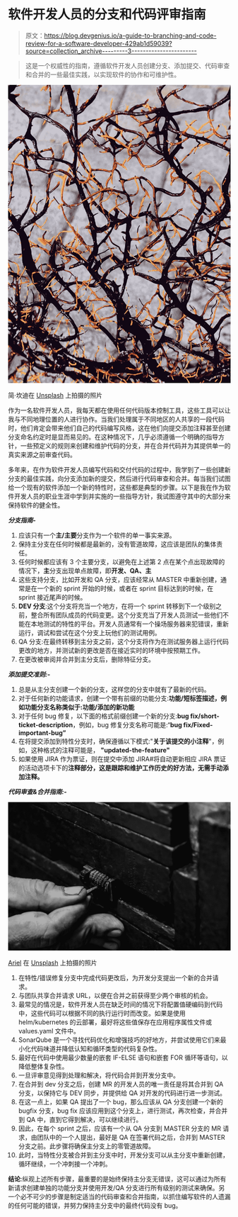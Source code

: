 # 软件开发人员的分支和代码评审指南

> 原文：<https://blog.devgenius.io/a-guide-to-branching-and-code-review-for-a-software-developer-429ab1d59039?source=collection_archive---------3----------------------->

> 这是一个权威性的指南，遵循软件开发人员创建分支、添加提交、代码审查和合并的一些最佳实践，以实现软件的协作和可维护性。

![](img/0cce3c3d19354b10f67903909c6ab560.png)

简·坎迪在 [Unsplash](https://unsplash.com/s/photos/branching?utm_source=unsplash&utm_medium=referral&utm_content=creditCopyText) 上拍摄的照片

作为一名软件开发人员，我每天都在使用任何代码版本控制工具，这些工具可以让我与不同地理位置的人进行协作。当我们处理属于不同地区的人共享的一段代码时，他们肯定会带来他们自己的代码编写风格，这在他们向提交添加注释甚至创建分支命名约定时是显而易见的。在这种情况下，几乎必须遵循一个明确的指导方针，一些预定义的规则来创建和维护代码的分支，并在合并代码并为其提供单一的真实来源之前审查代码。

多年来，在作为软件开发人员编写代码和交付代码的过程中，我学到了一些创建新分支的最佳实践，向分支添加新的提交，然后进行代码审查和合并。每当我们试图给一个现有的软件添加一个新的特性时，这些都是典型的步骤。以下是我在作为软件开发人员的职业生涯中学到并实施的一些指导方针，我试图遵守其中的大部分来保持软件的健全性。

***分支指南-***

1.  应该只有一个**主/主要**分支作为一个软件的单一事实来源。
2.  保持主分支在任何时候都是最新的，没有管道故障，这应该是团队的集体责任。
3.  任何时候都应该有 3 个主要分支，以避免在上述第 2 点在某个点出现故障的情况下，**主**分支出现单点故障，即**开发、QA、主**
4.  这些支持分支，比如开发和 QA 分支，应该经常从 MASTER 中重新创建，通常是在一个新的 sprint 开始的时候，或者在 sprint 目标达到的时候，在 sprint 接近尾声的时候。
5.  **DEV 分支**:这个分支将充当一个地方，在将一个 sprint 转移到下一个级别之前，整合所有团队成员的代码变更。这个分支充当了开发人员测试一些他们不能在本地测试的特性的平台。开发人员通常有一个操场服务器来犯错误，重新运行，调试和尝试在这个分支上玩他们的测试用例。
6.  QA 分支:在最终转移到主分支之前，这个分支将作为在测试服务器上运行代码更改的地方，并测试新的更改是否在接近实时的环境中按预期工作。
7.  在更改被审阅并合并到主分支后，删除特征分支。

***添加提交准则:-***

1.  总是从主分支创建一个新的分支，这样您的分支中就有了最新的代码。
2.  对于任何新的功能请求，创建一个带有前缀的功能分支:**功能/短标签描述，**例如功能分支名称类似于**:功能/添加的新功能**
3.  对于任何 bug 修复，以下面的格式前缀创建一个新的分支:**bug fix/short-ticket-description**，例如，bug 修复分支名称可能是:“**bug fix/Fixed-important-bug”**
4.  在将提交添加到特性分支时，确保遵循以下模式:"**关于该提交的小注释**"，例如，这种格式的注释可能是， **"updated-the-feature"**
5.  如果使用 JIRA 作为票证，则在提交中添加 JIRA#将自动更新相应 JIRA 票证的活动选项卡下的**注释部分，这是跟踪和维护工作历史的好方法，无需手动添加注释。**

***代码审查&合并指南:-***

![](img/5d28f92dc6c71e4d80442f597708e33c.png)

[Ariel](https://unsplash.com/@arielbesagar?utm_source=unsplash&utm_medium=referral&utm_content=creditCopyText) 在 [Unsplash](https://unsplash.com/s/photos/code-review?utm_source=unsplash&utm_medium=referral&utm_content=creditCopyText) 上拍摄的照片

1.  在特性/错误修复分支中完成代码更改后，为开发分支提出一个新的合并请求。
2.  与团队共享合并请求 URL，以便在合并之前获得至少两个审核的机会。
3.  最常见的情况是，软件开发人员在缺乏时间的情况下将配置值硬编码到代码中，这些代码可以根据不同的执行运行时而改变。如果是使用 helm/kubernetes 的云部署，最好将这些值保存在应用程序属性文件或 values.yaml 文件中。
4.  SonarQube 是一个寻找代码优化和增强技巧的好地方，并尝试使用它们来最小化代码味道并降低认知和循环类型的代码复杂性。
5.  最好在代码中使用最少数量的嵌套 IF-ELSE 语句和嵌套 FOR 循环等语句，以降低整体复杂性。
6.  一旦评审意见得到处理和解决，将代码合并到开发分支中。
7.  在合并到 dev 分支之后，创建 MR 的开发人员的唯一责任是将其合并到 QA 分支，以保持它与 DEV 同步，并提供给 QA 对开发的代码进行进一步测试。
8.  在这一点上，如果 QA 提出了一个 bug，那么应该从 QA 分支创建一个新的 bugfix 分支，bug fix 应该应用到这个分支上，进行测试，再次检查，并合并到 QA 中，直到它得到解决，可以继续进行。
9.  因此，在每个 sprint 之后，应该有一个从 QA 分支到 MASTER 分支的 MR 请求，由团队中的一个人提出，最好是 QA 在签署代码之后，合并到 MASTER 分支之前。此步骤将确保主分支上的零管道故障。
10.  此时，当特性分支被合并到主分支中时，开发分支可以从主分支中重新创建，循环继续，一个冲刺接一个冲刺。

**结论**:纵观上述所有步骤，最重要的是始终保持主分支无错误，这可以通过为所有新请求创建单独的功能分支并使用开发/QA 分支进行所有级别的测试来确保。另一个必不可少的步骤是制定适当的代码审查和合并指南，以抓住编写软件的人遗漏的任何可能的错误，并努力保持主分支中的最终代码没有 bug。
